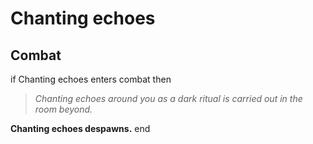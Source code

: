 # Chanting echoes







## Combat

if Chanting echoes enters combat  then


>*Chanting echoes around you as a dark ritual is carried out in the room beyond.*


**Chanting echoes despawns.**
end